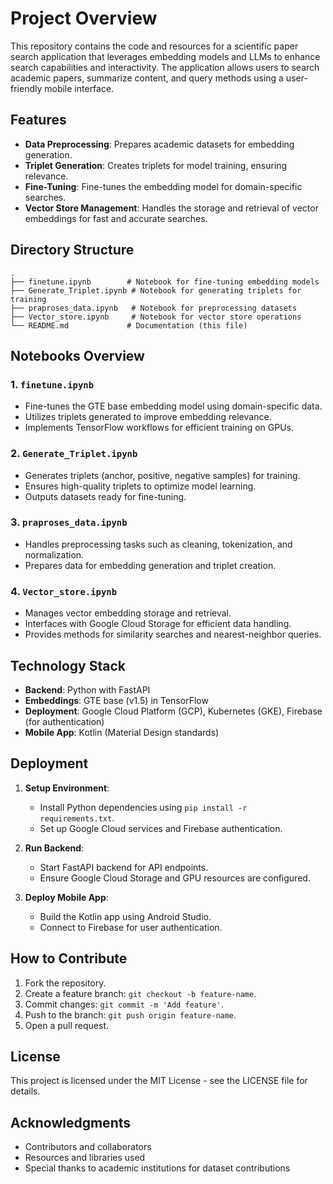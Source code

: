 # Project Overview

This repository contains the code and resources for a scientific paper search application that leverages embedding models and LLMs to enhance search capabilities and interactivity. The application allows users to search academic papers, summarize content, and query methods using a user-friendly mobile interface.

## Features

- **Data Preprocessing**: Prepares academic datasets for embedding generation.
- **Triplet Generation**: Creates triplets for model training, ensuring relevance.
- **Fine-Tuning**: Fine-tunes the embedding model for domain-specific searches.
- **Vector Store Management**: Handles the storage and retrieval of vector embeddings for fast and accurate searches.

## Directory Structure

```
.
├── finetune.ipynb        # Notebook for fine-tuning embedding models
├── Generate_Triplet.ipynb # Notebook for generating triplets for training
├── praproses_data.ipynb   # Notebook for preprocessing datasets
├── Vector_store.ipynb     # Notebook for vector store operations
└── README.md             # Documentation (this file)
```

## Notebooks Overview

### 1. `finetune.ipynb`
- Fine-tunes the GTE base embedding model using domain-specific data.
- Utilizes triplets generated to improve embedding relevance.
- Implements TensorFlow workflows for efficient training on GPUs.

### 2. `Generate_Triplet.ipynb`
- Generates triplets (anchor, positive, negative samples) for training.
- Ensures high-quality triplets to optimize model learning.
- Outputs datasets ready for fine-tuning.

### 3. `praproses_data.ipynb`
- Handles preprocessing tasks such as cleaning, tokenization, and normalization.
- Prepares data for embedding generation and triplet creation.

### 4. `Vector_store.ipynb`
- Manages vector embedding storage and retrieval.
- Interfaces with Google Cloud Storage for efficient data handling.
- Provides methods for similarity searches and nearest-neighbor queries.

## Technology Stack

- **Backend**: Python with FastAPI
- **Embeddings**: GTE base (v1.5) in TensorFlow
- **Deployment**: Google Cloud Platform (GCP), Kubernetes (GKE), Firebase (for authentication)
- **Mobile App**: Kotlin (Material Design standards)

## Deployment

1. **Setup Environment**:
   - Install Python dependencies using `pip install -r requirements.txt`.
   - Set up Google Cloud services and Firebase authentication.

2. **Run Backend**:
   - Start FastAPI backend for API endpoints.
   - Ensure Google Cloud Storage and GPU resources are configured.

3. **Deploy Mobile App**:
   - Build the Kotlin app using Android Studio.
   - Connect to Firebase for user authentication.

## How to Contribute

1. Fork the repository.
2. Create a feature branch: `git checkout -b feature-name`.
3. Commit changes: `git commit -m 'Add feature'`.
4. Push to the branch: `git push origin feature-name`.
5. Open a pull request.

## License

This project is licensed under the MIT License - see the LICENSE file for details.

## Acknowledgments

- Contributors and collaborators
- Resources and libraries used
- Special thanks to academic institutions for dataset contributions

